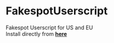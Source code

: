 # FakespotUserscript
Fakespot Userscript for US and EU</br>
Install directly from **[here](https://github.com/Chillsmeit/FakespotUserscript/main/FakespotUS%26EU.js)**

